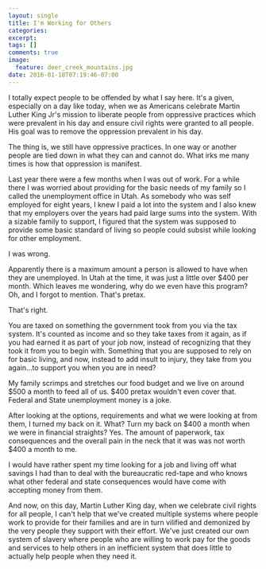 ```yaml
---
layout: single
title: I'm Working for Others
categories:
excerpt:
tags: []
comments: true
image:
  feature: deer_creek_mountains.jpg
date: 2016-01-18T07:19:46-07:00
---
```

I totally expect people to be offended by what I say here. It's a given, especially on a day like today, when we as Americans celebrate Martin Luther King Jr's mission to liberate people from oppressive practices which were prevalent in his day and ensure civil rights were granted to all people. His goal was to remove the oppression prevalent in his day.

 The thing is, we still have oppressive practices. In one way or another people are tied down in what they can and cannot do. What irks me many times is how that oppression is manifest.

Last year there were a few months when I was out of work. For a while there I was worried about providing for the basic needs of my family so I called the unemployment office in Utah. As somebody who was self employed for eight years, I knew I paid a lot into the system and I also knew that my employers over the years had paid large sums into the system. With a sizable family to support, I figured that the system was supposed to provide some basic standard of living so people could subsist while looking for other employment.

I was wrong.

Apparently there is a maximum amount a person is allowed to have when they are unemployed. In Utah at the time, it was just a little over $400 per month. Which leaves me wondering, why do we even have this program? Oh, and I forgot to mention. That's pretax.

That's right.

You are taxed on something the government took from you via the tax system. It's counted as income and so they take taxes from it again, as if you had earned it as part of your job now, instead of recognizing that they took it from you to begin with. Something that you are supposed to rely on for basic living, and now, instead to add insult to injury, they take from you again...to support you when you are in need?

My family scrimps and stretches our food budget and we live on around $500 a month to feed all of us. $400 pretax wouldn't even cover that. Federal and State unemployment money is a joke.

After looking at the options, requirements and what we were looking at from them, I turned my back on it. What? Turn my back on $400 a month when we were in financial straights? Yes. The amount of paperwork, tax consequences and the overall pain in the neck that it was was not worth $400 a month to me.

I would have rather spent my time looking for a job and living off what savings I had than to deal with the bureaucratic red-tape and who knows what other federal and state consequences would have come with accepting money from them.

And now, on this day, Martin Luther King day, when we celebrate civil rights for all people, I can't help that we've created multiple systems where people work to provide for their families and are in turn vilified and demonized by the very people they support with their effort. We've just created our own system of slavery where people who are willing to work pay for the goods and services to help others in an inefficient system that does little to actually help people when they need it.
